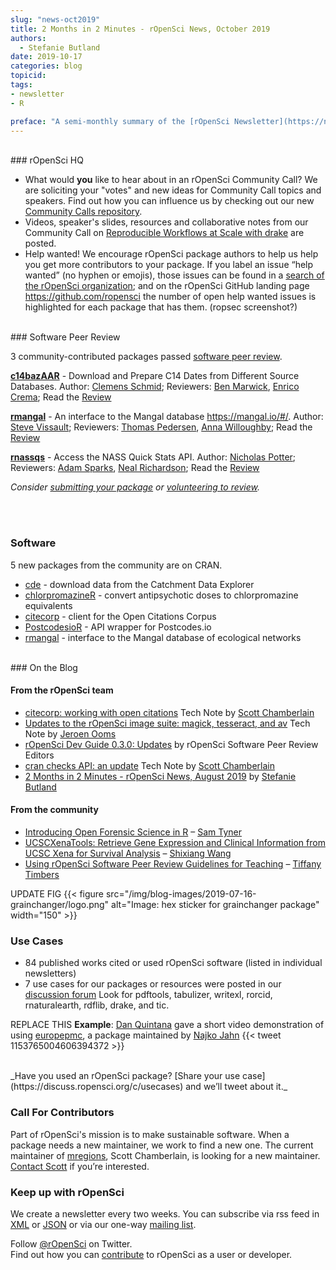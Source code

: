 ```yaml
---
slug: "news-oct2019"
title: 2 Months in 2 Minutes - rOpenSci News, October 2019
authors:
  - Stefanie Butland
date: 2019-10-17
categories: blog
topicid:
tags:
- newsletter
- R

preface: "A semi-monthly summary of the [rOpenSci Newsletter](https://news.ropensci.org/) including software reviews, packages on CRAN, use cases, posts from staff and community, and events. August 19 to October 14, 2019"
---
```

<br/>
### rOpenSci HQ

* What would **you** like to hear about in an rOpenSci Community Call? We are soliciting your "votes" and new ideas for Community Call topics and speakers. Find out how you can influence us by checking out our new [Community Calls repository](https://github.com/ropensci-org/community-calls).
*  Videos, speaker's slides, resources and collaborative notes from our Community Call on [Reproducible Workflows at Scale with drake](https://ropensci.org/commcalls/2019-09-24/) are posted.
* Help wanted! We encourage rOpenSci package authors to help us help you get more contributors to your package. If you label an issue “help wanted” (no hyphen or emojis), those issues can be found in a [search of the rOpenSci organization](https://github.com/search?q=org%3Aropensci+label%3A%22help+wanted%22+state%3Aopen&type=Issues); and on the rOpenSci GitHub landing page https://github.com/ropensci the number of open help wanted issues is highlighted for each package that has them. (ropsec screenshot?)

<br/>
### Software Peer Review

3 community-contributed packages passed [software peer review](/software-review/).

<!---- alphabetical order. For link to package, use 1) https://docs.ropensci.org/pkgname when docs are rendered without errors or bad links to images or 2) to the source code page e.g. https://github.com/ropensci/grainchanger when docs page has errors
---->
**[c14bazAAR](https://github.com/ISAAKiel/c14bazAAR)** - Download and Prepare C14 Dates from Different Source Databases. Author: [Clemens Schmid](https://github.com/nevrome); Reviewers: [Ben Marwick](https://github.com/benmarwick), [Enrico Crema](https://github.com/ercrema); Read the [Review](https://github.com/ropensci/onboarding/issues/333)

**[rmangal](https://docs.ropensci.org/rmangal/)** - An interface to the Mangal database <https://mangal.io/#/>. Author: [Steve Vissault](https://github.com/SteveViss); Reviewers: [Thomas Pedersen](https://github.com/thomasp85), [Anna Willoughby](https://github.com/arw36); Read the [Review](https://github.com/ropensci/onboarding/issues/332)

**[rnassqs](https://docs.ropensci.org/rnassqs/)** - Access the NASS Quick Stats API. Author: [Nicholas Potter](https://github.com/potterzot); Reviewers: [Adam Sparks](https://github.com/adamhsparks), [Neal Richardson](https://github.com/nealrichardson); Read the [Review](https://github.com/ropensci/onboarding/issues/297)

_Consider [submitting your package](https://devguide.ropensci.org/softwarereviewintro.html) or [volunteering to review](https://devguide.ropensci.org/softwarereviewintro.html#whyreview)._

<br/><br/>
### Software

5 new packages from the community are on CRAN.

* [cde](https://docs.ropensci.org/cde/) - download data from the Catchment Data Explorer
* [chlorpromazineR](https://docs.ropensci.org/chlorpromazineR/) - convert antipsychotic doses to chlorpromazine equivalents
* [citecorp](https://docs.ropensci.org/citecorp/) - client for the Open Citations Corpus
* [PostcodesioR](https://docs.ropensci.org/PostcodesioR/) - API wrapper for Postcodes.io
* [rmangal](https://ropensci.github.io/rmangal/) - interface to the Mangal database of ecological networks


<br/>
### On the Blog

#### From the rOpenSci team
* [citecorp: working with open citations](/technotes/2019/09/17/citecorp/) Tech Note by [Scott Chamberlain](/authors/scott-chamberlain/)
* [Updates to the rOpenSci image suite: magick, tesseract, and av](/technotes/2019/09/27/ropensci-docs/) Tech Note by [Jeroen Ooms](jeroen-ooms)
* [rOpenSci Dev Guide 0.3.0: Updates](https://ropensci.org/blog/2019/10/08/dev-guide-update-fall19/) by rOpenSci Software Peer Review Editors
* [cran checks API: an update](/technotes/2019/10/09/cran-checks-api-update/) Tech Note by [Scott Chamberlain](/authors/scott-chamberlain/)
* [2 Months in 2 Minutes - rOpenSci News, August 2019](/blog/2019/08/15/news-aug2019/) by [Stefanie Butland](stefanie-butland)


#### From the community
* [Introducing Open Forensic Science in R](/blog/2019/08/20/forensic-science/) – [Sam Tyner](/authors/sam-tyner)
* [UCSCXenaTools: Retrieve Gene Expression and Clinical Information from UCSC Xena for Survival Analysis](/technotes/2019/09/06/ucscxenatools-surv/) – [Shixiang Wang](/authors/shixiang-wang)
* [Using rOpenSci Software Peer Review Guidelines for Teaching](/blog/2019/08/27/software-peer-review-guidelines-for-teaching/) – [Tiffany Timbers](/authors/tiffany-timbers)

UPDATE FIG
{{< figure src="/img/blog-images/2019-07-16-grainchanger/logo.png" alt="Image: hex sticker for grainchanger package" width="150" >}}
<br/>

### Use Cases

* 84 published works cited or used rOpenSci software (listed in individual newsletters)
* 7 use cases for our packages or resources were posted in our [discussion forum](https://discuss.ropensci.org/c/usecases) Look for pdftools, tabulizer, writexl, rorcid, rnaturalearth, rdflib, drake, and tic.

REPLACE THIS
**Example**: [Dan Quintana](https://twitter.com/dsquintana) gave a short video demonstration of using [europepmc](https://github.com/ropensci/europepmc/), a package maintained by [Najko Jahn](https://github.com/njahn82)
{{< tweet 1153765004606394372 >}}

<br/>
_Have you used an rOpenSci package? [Share your use case](https://discuss.ropensci.org/c/usecases) and we’ll tweet about it._

<br/>

### Call For Contributors
Part of rOpenSci's mission is to make sustainable software. When a package needs a new maintainer, we work to find a new one. The current maintainer of [mregions](https://github.com/ropensci/mregions), Scott Chamberlain, is looking for a new maintainer. [Contact Scott](https://ropensci.org/contact/) if you’re interested.
<br/>

### Keep up with rOpenSci

We create a newsletter every two weeks. You can subscribe via rss feed in [XML](https://news.ropensci.org/feed.xml) or [JSON](https://news.ropensci.org/feed.json) or via our one-way [mailing list](/#subscribe).

Follow [@rOpenSci](https://twitter.com/ropensci) on Twitter.
<br/>
Find out how you can [contribute](https://devguide.ropensci.org/contributingguide.html) to rOpenSci as a user or developer.
